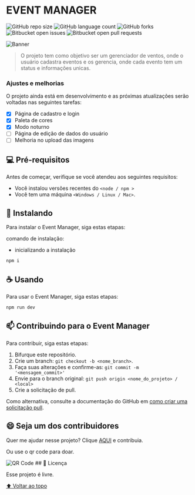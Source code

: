 # EVENT MANAGER

<!---Esses são exemplos. Veja https://shields.io para outras pessoas ou para personalizar este conjunto de escudos. Você pode querer incluir dependências, status do projeto e informações de licença aqui--->

![GitHub repo size](https://img.shields.io/github/repo-size/iuricode/README-template?style=for-the-badge)
![GitHub language count](https://img.shields.io/github/languages/count/iuricode/README-template?style=for-the-badge)
![GitHub forks](https://img.shields.io/github/forks/iuricode/README-template?style=for-the-badge)
![Bitbucket open issues](https://img.shields.io/bitbucket/issues/iuricode/README-template?style=for-the-badge)
![Bitbucket open pull requests](https://img.shields.io/bitbucket/pr-raw/iuricode/README-template?style=for-the-badge)

<img src="https://lh3.googleusercontent.com/pw/AL9nZEU7-pZ_-nEG92lP2bqw52j4cm8BcAP5LHlxJgK3i9aN6ue5O41sbUBHAMFiNV9WIDkFvUfbvN9wHi8-0ps9db6FkMvgrd_p94LIw-Q1dzWo8kU36iixGXnLWimI1C_JZ3S8XN02_o9ravl2QgrNqUGqUw=w1571-h905-no?authuser=0" alt="Banner">

> O projeto tem como objetivo ser um gerenciador de ventos, onde o usuário cadastra eventos e os gerencia, onde cada evento tem um status e informações unicas.

### Ajustes e melhorias

O projeto ainda está em desenvolvimento e as próximas atualizações serão voltadas nas seguintes tarefas:

- [x] Página de cadastro e login
- [x] Paleta de cores
- [x] Modo noturno
- [ ] Página de edição de dados do usuário
- [ ] Melhoria no upload das imagens

## 💻 Pré-requisitos

Antes de começar, verifique se você atendeu aos seguintes requisitos:
<!---Estes são apenas requisitos de exemplo. Adicionar, duplicar ou remover conforme necessário--->
* Você instalou versões recentes do `<node / npm >`
* Você tem uma máquina `<Windows / Linux / Mac>`.

## 🚀 Instalando

Para instalar o Event Manager, siga estas etapas:

comando de instalação:

- inicializando a instalação
```
npm i
```

## ☕ Usando

Para usar o Event Manager, siga estas etapas:

```
npm run dev
```


## 📫 Contribuindo para o Event Manager
<!---Se o seu README for longo ou se você tiver algum processo ou etapas específicas que deseja que os contribuidores sigam, considere a criação de um arquivo CONTRIBUTING.md separado--->
Para contribuir, siga estas etapas:

1. Bifurque este repositório.
2. Crie um branch: `git checkout -b <nome_branch>`.
3. Faça suas alterações e confirme-as: `git commit -m '<mensagem_commit>'`
4. Envie para o branch original: `git push origin <nome_do_projeto> / <local>`
5. Crie a solicitação de pull.

Como alternativa, consulte a documentação do GitHub em [como criar uma solicitação pull](https://help.github.com/en/github/collaborating-with-issues-and-pull-requests/creating-a-pull-request).

<!---
## 🤝 Colaboradores

Agradecemos às seguintes pessoas que contribuíram para este projeto:

<table>
  <tr>
    <td align="center">
      <a href="#">
        <img src="https://avatars3.githubusercontent.com/u/31936044" width="100px;" alt="Foto do Iuri Silva no GitHub"/><br>
        <sub>
          <b>Iuri Silva</b>
        </sub>
      </a>
    </td>
    <td align="center">
      <a href="#">
        <img src="https://s2.glbimg.com/FUcw2usZfSTL6yCCGj3L3v3SpJ8=/smart/e.glbimg.com/og/ed/f/original/2019/04/25/zuckerberg_podcast.jpg" width="100px;" alt="Foto do Mark Zuckerberg"/><br>
        <sub>
          <b>Mark Zuckerberg</b>
        </sub>
      </a>
    </td>
    <td align="center">
      <a href="#">
        <img src="https://miro.medium.com/max/360/0*1SkS3mSorArvY9kS.jpg" width="100px;" alt="Foto do Steve Jobs"/><br>
        <sub>
          <b>Steve Jobs</b>
        </sub>
      </a>
    </td>
  </tr>
</table>
--->

## 😄 Seja um dos contribuidores<br>

Quer me ajudar nesse projeto? Clique [AQUI](https://www.paypal.com/donate/?business=MDWQ8JAC9R2Z4&no_recurring=0&item_name=Vamos+l%C3%A1%2C+doe+uma+x%C3%ADcara+de+caf%C3%A9+para+esse+desenvolvedor%21+&currency_code=BRL) e contribuia.

Ou use o qr code para doar.

<img src="https://lh3.googleusercontent.com/pw/AL9nZEV2YMEYWyE1XRZTO0hO1CGp2x4O5WM11aVwlWKgDlTTaiyGLx39E0T6DUpjPAs8q5rXWuUiBsuEk8imfbfiJYNsowJ6uZ0Mdd_lckOXUZSgugoJm8uf8Td85Bwsy5b9AprKRw4kxxaM3a-3184Ln6ikyA=s128-no?authuser=0" alt="QR Code">
## 📝 Licença

Esse projeto é livre.

[⬆ Voltar ao topo](#event-manager)<br>
